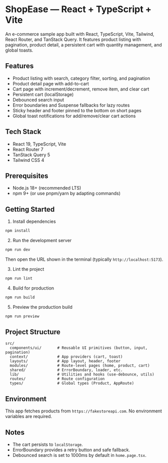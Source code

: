 # ShopEase — React + TypeScript + Vite

An e-commerce sample app built with React, TypeScript, Vite, Tailwind, React Router, and TanStack Query. It features product listing with pagination, product detail, a persistent cart with quantity management, and global toasts.

## Features

- Product listing with search, category filter, sorting, and pagination
- Product detail page with add-to-cart
- Cart page with increment/decrement, remove item, and clear cart
- Persistent cart (localStorage)
- Debounced search input
- Error boundaries and Suspense fallbacks for lazy routes
- Sticky header and footer pinned to the bottom on short pages
- Global toast notifications for add/remove/clear cart actions

## Tech Stack

- React 19, TypeScript, Vite
- React Router 7
- TanStack Query 5
- Tailwind CSS 4

## Prerequisites

- Node.js 18+ (recommended LTS)
- npm 9+ (or use pnpm/yarn by adapting commands)

## Getting Started

1) Install dependencies

```bash
npm install
```

2) Run the development server

```bash
npm run dev
```

Then open the URL shown in the terminal (typically `http://localhost:5173`).

3) Lint the project

```bash
npm run lint
```

4) Build for production

```bash
npm run build
```

5) Preview the production build

```bash
npm run preview
```

## Project Structure

```
src/
  components/ui/       # Reusable UI primitives (button, input, pagination)
  context/             # App providers (cart, toast)
  layouts/             # App layout, header, footer
  modules/             # Route-level pages (home, product, cart)
  shared/              # ErrorBoundary, loader, etc.
  lib/                 # Utilities and hooks (use-debounce, utils)
  routes/              # Route configuration
  types/               # Global types (Product, AppRoute)
```

## Environment

This app fetches products from `https://fakestoreapi.com`. No environment variables are required.

## Notes

- The cart persists to `localStorage`.
- ErrorBoundary provides a retry button and safe fallback.
- Debounced search is set to 1000ms by default in `home.page.tsx`.

